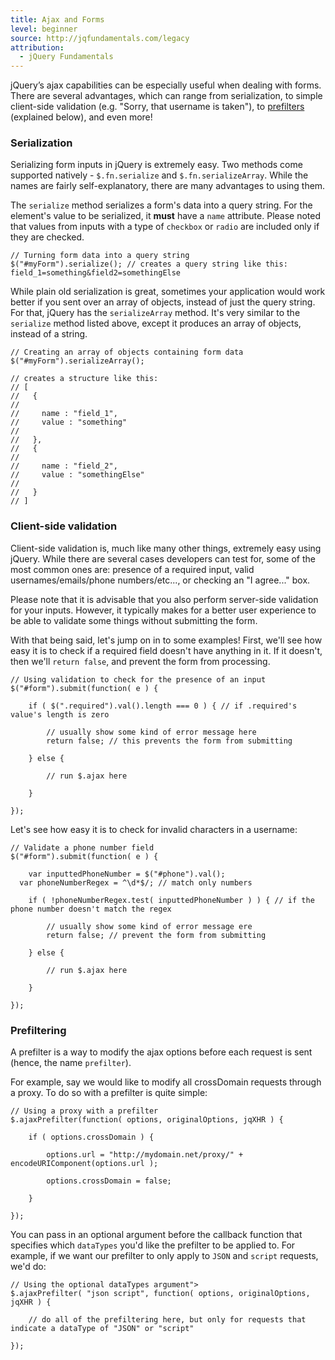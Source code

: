 ```yaml
---
title: Ajax and Forms
level: beginner
source: http://jqfundamentals.com/legacy
attribution: 
  - jQuery Fundamentals
---
```


jQuery’s ajax capabilities can be especially useful when dealing with forms. There are several advantages, which can range from serialization, to simple client-side validation (e.g. "Sorry, that username is taken"), to [prefilters](http://api.jquery.com/extending-ajax/#Prefilters) (explained below), and even more!

### Serialization
Serializing form inputs in jQuery is extremely easy. Two methods come supported natively - `$.fn.serialize` and `$.fn.serializeArray`. While the names are fairly self-explanatory, there are many advantages to using them.

The `serialize` method serializes a form's data into a query string. For the element's value to be serialized, it **must** have a `name` attribute. Please noted that values from inputs with a type of `checkbox` or `radio` are included only if they are checked.

```
// Turning form data into a query string
$("#myForm").serialize(); // creates a query string like this: field_1=something&field2=somethingElse

```

While plain old serialization is great, sometimes your application would work better if you sent over an array of objects, instead of just the query string. For that, jQuery has the `serializeArray` method. It's very similar to the `serialize` method listed above, except it produces an array of objects, instead of a string.

```
// Creating an array of objects containing form data
$("#myForm").serializeArray();

// creates a structure like this:
// [
//   {
//
//     name : "field_1",
//     value : "something"
//
//   },
//   {
//
//     name : "field_2",
//     value : "somethingElse"
//
//   }
// ]
```

### Client-side validation
Client-side validation is, much like many other things, extremely easy using jQuery. While there are several cases developers can test for, some of the most common ones are: presence of a required input, valid usernames/emails/phone numbers/etc..., or checking an "I agree..." box.

Please note that it is advisable that you also perform server-side validation for your inputs. However, it typically makes for a better user experience to be able to validate some things without submitting the form.

With that being said, let's jump on in to some examples! First, we'll see how easy it is to check if a required field doesn't have anything in it. If it doesn't, then we'll `return false`, and prevent the form from processing.

```
// Using validation to check for the presence of an input
$("#form").submit(function( e ) {

	if ( $(".required").val().length === 0 ) { // if .required's value's length is zero

		// usually show some kind of error message here
		return false; // this prevents the form from submitting

	} else {

		// run $.ajax here

	}

});
```

Let's see how easy it is to check for invalid characters in a username:

```
// Validate a phone number field
$("#form").submit(function( e ) {

	var inputtedPhoneNumber = $("#phone").val();
  var phoneNumberRegex = ^\d*$/; // match only numbers

	if ( !phoneNumberRegex.test( inputtedPhoneNumber ) ) { // if the phone number doesn't match the regex

		// usually show some kind of error message ere
		return false; // prevent the form from submitting

	} else {

		// run $.ajax here

	}

});
```

### Prefiltering
A prefilter is a way to modify the ajax options before each request is sent (hence, the name `prefilter`).

For example, say we would like to modify all crossDomain requests through a proxy. To do so with a prefilter is quite simple:

```
// Using a proxy with a prefilter
$.ajaxPrefilter(function( options, originalOptions, jqXHR ) {

	if ( options.crossDomain ) {

		options.url = "http://mydomain.net/proxy/" + encodeURIComponent(options.url );

		options.crossDomain = false;

	}

});
```

You can pass in an optional argument before the callback function that specifies which `dataTypes` you'd like the prefilter to be applied to. For example, if we want our prefilter to only apply to `JSON` and `script` requests, we'd do:

```
// Using the optional dataTypes argument">
$.ajaxPrefilter( "json script", function( options, originalOptions, jqXHR ) {

	// do all of the prefiltering here, but only for requests that indicate a dataType of "JSON" or "script"

});
```
